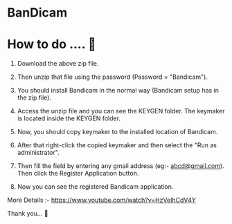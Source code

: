 # BanDicam



# How to do .... 🙂

1. Download the above zip file. 

2. Then unzip that file using the password (Password = "Bandicam"). 

3. You should install Bandicam in the normal way (Bandicam setup has in the zip file).  

4. Access the unzip file and you can see the KEYGEN folder. The keymaker is located inside the KEYGEN folder.

5. Now, you should copy keymaker to the installed location of Bandicam. 

6. After that right-click the copied keymaker and then select the "Run as administrator".

7. Then fill the field by entering any gmail address (eg:- abcd@gmail.com). Then click the Register Application button.

8. Now you can see the registered Bandicam application.


More Details :- https://www.youtube.com/watch?v=HzVeIhCdV4Y

 Thank you... 🙂
 
